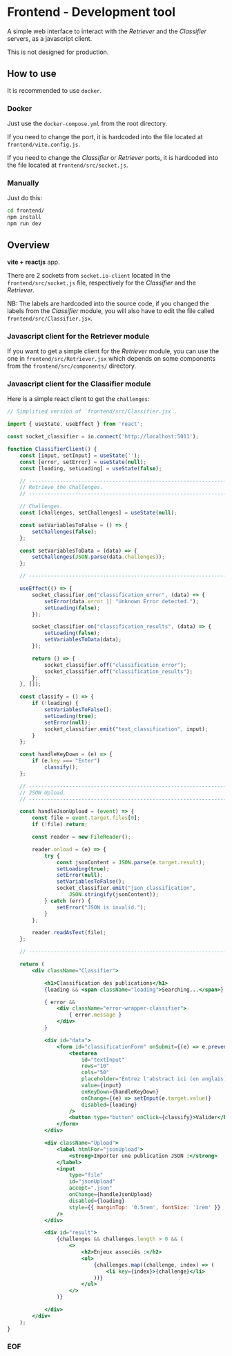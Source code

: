 # Frontend - Development tool

A simple web interface to interact with the *Retriever* and the *Classifier*
servers, as a javascript client.

This is not designed for production.

## How to use

It is recommended to use `docker`.

### Docker

Just use the `docker-compose.yml` from the root directory.

If you need to change the port, it is hardcoded into the file located
at `frontend/vite.config.js`.

If you need to change the *Classifier* or *Retriever* ports, it is hardcoded
into the file located at `frontend/src/socket.js`.

### Manually

Just do this:

```bash
cd frontend/
npm install
npm run dev
```

## Overview

**vite + reactjs** app.

There are 2 sockets from `socket.io-client` located in the
`frontend/src/socket.js` file, respectively for the *Classifier*
and the *Retriever*.

NB: The labels are hardcoded into the source code, if you changed the labels
from the *Classifier* module, you will also have to edit the file
called `frontend/src/Classifier.jsx`.

### Javascript client for the Retriever module

If you want to get a simple client for the *Retriever* module, you can
use the one in `frontend/src/Retriever.jsx` which depends on some components
from the `frontend/src/components/` directory.

### Javascript client for the Classifier module

Here is a simple react client to get the `challenges`:

```javascriptreact
// Simplified version of `frontend/src/Classifier.jsx`.

import { useState, useEffect } from 'react';

const socket_classifier = io.connect('http://localhost:5011');

function ClassifierClient() {
    const [input, setInput] = useState('');
    const [error, setError] = useState(null);
    const [loading, setLoading] = useState(false);

    // ----------------------------------------------------------------------
    // Retrieve the Challenges.
    // ----------------------------------------------------------------------

    // Challenges.
    const [challenges, setChallenges] = useState(null);

    const setVariablesToFalse = () => {
        setChallenges(false);
    };

    const setVariablesToData = (data) => {
        setChallenges(JSON.parse(data.challenges));
    };

    // ----------------------------------------------------------------------

    useEffect(() => {
        socket_classifier.on("classification_error", (data) => {
            setError(data.error || "Unknown Error detected.");
            setLoading(false);
        });

        socket_classifier.on("classification_results", (data) => {
            setLoading(false);
            setVariablesToData(data);
        });

        return () => {
            socket_classifier.off("classification_error");
            socket_classifier.off("classification_results");
        };
    }, []);

    const classify = () => {
        if (!loading) {
            setVariablesToFalse();
            setLoading(true);
            setError(null);
            socket_classifier.emit("text_classification", input);
        }
    };

    const handleKeyDown = (e) => {
        if (e.key === "Enter")
            classify();
    };

    // ----------------------------------------------------------------------
    // JSON Upload.
    // ----------------------------------------------------------------------

    const handleJsonUpload = (event) => {
        const file = event.target.files[0];
        if (!file) return;

        const reader = new FileReader();

        reader.onload = (e) => {
            try {
                const jsonContent = JSON.parse(e.target.result);
                setLoading(true);
                setError(null);
                setVariablesToFalse();
                socket_classifier.emit("json_classification",
                    JSON.stringify(jsonContent));
            } catch (err) {
                setError("JSON is invalid.");
            }
        };

        reader.readAsText(file);
    };

    // ----------------------------------------------------------------------

    return (
        <div className="Classifier">

            <h1>Classification des publications</h1>
            {loading && <span className="loading">Searching...</span>}

            { error &&
                <div className="error-wrapper-classifier">
                    { error.message }
                </div>
            }

            <div id="data">
                <form id="classificationForm" onSubmit={(e) => e.preventDefault()}>
                    <textarea
                        id="textInput"
                        rows="10"
                        cols="50"
                        placeholder="Entrez l'abstract ici (en anglais)..."
                        value={input}
                        onKeyDown={handleKeyDown}
                        onChange={(e) => setInput(e.target.value)}
                        disabled={loading}
                    />
                    <button type="button" onClick={classify}>Valider</button>
                </form>
            </div>

            <div className="Upload">
                <label htmlFor="jsonUpload">
                    <strong>Importer une publication JSON :</strong>
                </label>
                <input
                    type="file"
                    id="jsonUpload"
                    accept=".json"
                    onChange={handleJsonUpload}
                    disabled={loading}
                    style={{ marginTop: '0.5rem', fontSize: '1rem' }}
                />
            </div>

            <div id="result">
                {challenges && challenges.length > 0 && (
                    <>
                        <h2>Enjeux associés :</h2>
                        <ul>
                            {challenges.map((challenge, index) => (
                                <li key={index}>{challenge}</li>
                            ))}
                        </ul>
                    </>
                )}

            </div>
        </div>
    );
}
```

### EOF

